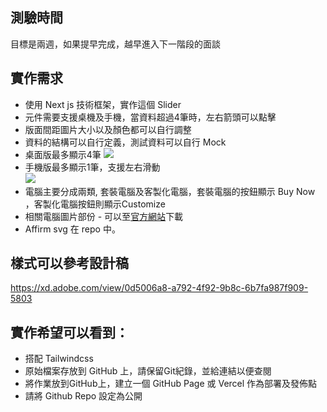 ## 測驗時間
目標是兩週，如果提早完成，越早進入下一階段的面談
## 實作需求 
* 使用 Next js 技術框架，實作這個 Slider 
* 元件需要支援桌機及手機，當資料超過4筆時，左右箭頭可以點擊
* 版面間距圖片大小以及顏色都可以自行調整
* 資料的結構可以自行定義，測試資料可以自行 Mock
* 桌面版最多顯示4筆
![](https://hackmd.io/_uploads/Sk2gF8MF2.png)
* 手機版最多顯示1筆，支援左右滑動  
![](https://hackmd.io/_uploads/Hkk-9UzYh.png)
* 電腦主要分成兩類, 套裝電腦及客製化電腦，套裝電腦的按鈕顯示 Buy Now ，客製化電腦按鈕則顯示Customize
* 相關電腦圖片部份 - 可以至[官方網站](https://www.ibuypower.com/)下載
* Affirm svg 在 repo 中。

## 樣式可以參考設計稿
https://xd.adobe.com/view/0d5006a8-a792-4f92-9b8c-6b7fa987f909-5803

## 實作希望可以看到：
* 搭配 Tailwindcss
* 原始檔案存放到 GitHub 上，請保留Git紀錄，並給連結以便查閱
* 將作業放到GitHub上，建立一個 GitHub Page 或 Vercel 作為部署及發佈點
* 請將 Github Repo 設定為公開
